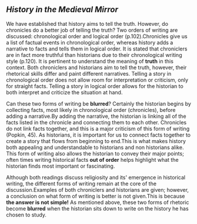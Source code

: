 ## *History in the Medieval Mirror*
   We have established that history aims to tell the truth. However, do chronicles do a better job of telling the truth? Two orders of writing are discussed: chronological order and logical order (p.102).Chronicles give us a list of factual events in chronological order, whereas history adds a narrative to facts and tells them in logical order. It is stated that chroniclers are in fact more truthful than historians due to their chronological writing style (p.120). It is pertinent to understand the meaning of **truth** in this context. Both chroniclers and historians aim to tell the truth, however, their rhetorical skills differ and paint different narratives. Telling a story in chronological order does not allow room for interpretation or criticism, only for straight facts. Telling a story in logical order allows for the historian to both interpret and criticize the situation at hand. 
   
   Can these two forms of writing be **blurred**? Certainly the historian begins by collecting facts, most likely in chronological order (chronicles), before adding a narrative.By adding the narrative, the historian is linking all of the facts listed in the chronicle and connecting them to each other. Chronicles do not link facts together, and this is a major criticism of this form of writing (Popkin, 45). As historians, it is important for us to connect facts together to create a story that flows from beginning to end.This is what makes history both appealing and understandable to historians and non historians alike. This form of writing also allows the historian to convey their major points; often times writing historical facts **out of order** helps highlight what the historian finds most important or fascinating. 

  Although both readings discuss religiosity and its' emergence in historical writing, the different forms of writing remain at the core of the discussion.Examples of both chroniclers and historians are given; however, a conclusion on what form of writing is better is not given.This is because **the answer is not simple!** As mentioned above, these two forms of rhetoric become **blurred** when the historian sits down to write on the history he has chosen to study.  
